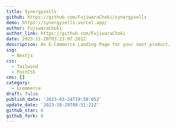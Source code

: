 ```yaml
---
title: Synergysells
github: https://github.com/FujiwaraChoki/synergysells
demo: https://synergysells.vercel.app/
author: FujiwaraChoki
author_link: https://github.com/FujiwaraChoki
date: 2023-11-28T03:23:07.201Z
description: An E-Commerce Landing Page for your next product.
ssg:
  - Nextjs
css:
  - Tailwind
  - PostCSS
cms: []
category:
  - Ecommerce
draft: false
publish_date: '2023-03-24T19:58:05Z'
update_date: '2023-10-29T08:51:21Z'
github_star: 0
github_fork: 0
---
```

